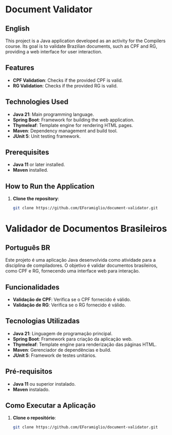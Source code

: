 # Document Validator

## English

This project is a Java application developed as an activity for the Compilers course. Its goal is to validate Brazilian documents, such as CPF and RG, providing a web interface for user interaction.

## Features

- **CPF Validation**: Checks if the provided CPF is valid.
- **RG Validation**: Checks if the provided RG is valid.

## Technologies Used

- **Java 21**: Main programming language.
- **Spring Boot**: Framework for building the web application.
- **Thymeleaf**: Template engine for rendering HTML pages.
- **Maven**: Dependency management and build tool.
- **JUnit 5**: Unit testing framework.

## Prerequisites

- **Java 11** or later installed.
- **Maven** installed.

## How to Run the Application

1. **Clone the repository**:

   ```bash
   git clone https://github.com/EForamiglio/document-validator.git


# Validador de Documentos Brasileiros

## Português BR

Este projeto é uma aplicação Java desenvolvida como atividade para a disciplina de compiladores. O objetivo é validar documentos brasileiros, como CPF e RG, fornecendo uma interface web para interação.

## Funcionalidades

- **Validação de CPF**: Verifica se o CPF fornecido é válido.
- **Validação de RG**: Verifica se o RG fornecido é válido.

## Tecnologias Utilizadas

- **Java 21**: Linguagem de programação principal.
- **Spring Boot**: Framework para criação da aplicação web.
- **Thymeleaf**: Template engine para renderização das páginas HTML.
- **Maven**: Gerenciador de dependências e build.
- **JUnit 5**: Framework de testes unitários.

## Pré-requisitos

- **Java 11** ou superior instalado.
- **Maven** instalado.

## Como Executar a Aplicação

1. **Clone o repositório**:

   ```bash
   git clone https://github.com/EForamiglio/document-validator.git
